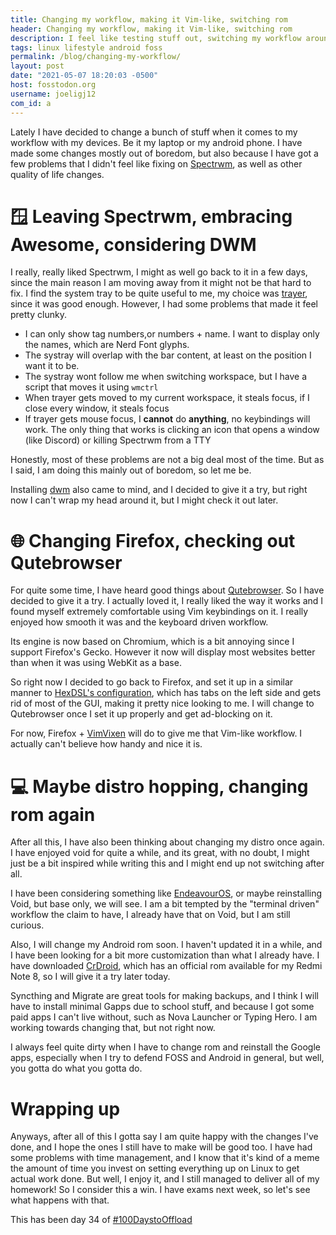 ```yaml
---
title: Changing my workflow, making it Vim-like, switching rom 
header: Changing my workflow, making it Vim-like, switching rom 
description: I feel like testing stuff out, switching my workflow around, evading being bored and completing my homework in time! 
tags: linux lifestyle android foss  
permalink: /blog/changing-my-workflow/ 
layout: post 
date: "2021-05-07 18:20:03 -0500" 
host: fosstodon.org 
username: joeligj12 
com_id: a 
--- 
```


Lately I have decided to change a bunch of stuff when it comes to my workflow with my devices. Be it my laptop or my android phone. I have made some changes mostly out of boredom, but also because I have got a few problems that I didn't feel like fixing on [Spectrwm](https://github.com/conformal/spectrwm), as well as other quality of life changes.

# 🪟 Leaving Spectrwm, embracing Awesome, considering DWM

I really, really liked Spectrwm, I might as well go back to it in a few days, since the main reason I am moving away from it might not be that hard to fix.
I find the system tray to be quite useful to me, my choice was [trayer](https://github.com/sargon/trayer-srg), since it was good enough. However, I had some problems that made it feel pretty clunky.

- I can only show tag numbers,or numbers + name. I want to display only the names, which are Nerd Font glyphs.
- The systray will overlap with the bar content, at least on the position I want it to be.
- The systray wont follow me when switching workspace, but I have a script that moves it using `wmctrl`
- When trayer gets moved to my current workspace, it steals focus, if I close every window, it steals focus
- If trayer gets mouse focus, I **cannot** do **anything**, no keybindings will work. The only thing that works is clicking an icon that opens a window (like Discord) or killing Spectrwm from a TTY 

Honestly, most of these problems are not a big deal most of the time. But as I said, I am doing this mainly out of boredom, so let me be.

Installing [dwm](https://dwm.suckless.org/) also came to mind, and I decided to give it a try, but right now I can't wrap my head around it, but I might check it out later.

# 🌐 Changing Firefox, checking out Qutebrowser

For quite some time, I have heard good things about [Qutebrowser](https://qutebrowser.org/). So I have decided to give it a try. I actually loved it, I really liked the way it works and I found myself extremely comfortable using Vim keybindings on it. I really enjoyed how smooth it was and the keyboard driven workflow.

Its engine is now based on Chromium, which is a bit annoying since I support Firefox's Gecko. However it now will display most websites better than when it was using WebKit as a base.

So right now I decided to go back to Firefox, and set it up in a similar manner to [HexDSL's configuration](https://gitlab.com/hexdsl/dots/-/tree/master/firefox), which has tabs on the left side and gets rid of most of the GUI, making it pretty nice looking to me. 
I will change to Qutebrowser once I set it up properly and get ad-blocking on it.

For now, Firefox + [VimVixen](https://github.com/ueokande/vim-vixen) will do to give me that Vim-like workflow. I actually can't believe how handy and nice it is. 

# 💻 Maybe distro hopping, changing rom again

After all this, I have also been thinking about changing my distro once again. I have enjoyed void for quite a while, and its great, with no doubt, I might just be a bit inspired while writing this and I might end up not switching after all. 

I have been considering something like [EndeavourOS](https://endeavouros.com/), or maybe reinstalling Void, but base only, we will see. I am a bit tempted by the "terminal driven" workflow the claim to have, I already have that on Void, but I am still curious. 

Also, I will change my Android rom soon. I haven't updated it in a while, and I have been looking for a bit more customization than what I already have. I have downloaded [CrDroid](https://crdroid.net/), which has an official rom available for my Redmi Note 8, so I will give it a try later today. 

Syncthing and Migrate are great tools for making backups, and  I think I will have to install minimal Gapps due to school stuff, and because I got some paid apps I can't live without, such as Nova Launcher or Typing Hero. I am working towards changing that, but not right now.

I always feel quite dirty when I have to change rom and reinstall the Google apps, especially when I try to defend FOSS and Android in general, but well, you gotta do what you gotta do.

# Wrapping up

Anyways, after all of this I gotta say I am quite happy with the changes I've done, and I hope the ones I still have to make will be good too. I have had some problems with time management, and I know that it's kind of a meme the amount of time you invest on setting everything up on Linux to get actual work done. But well, I enjoy it, and I still managed to deliver all of my homework! So I consider this a win. I have exams next week, so let's see what happens with that.

This has been day 34 of [#100DaystoOffload](https:/100DaystoOffload.com)
